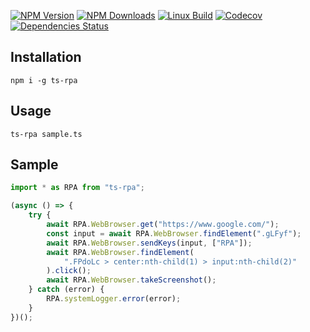   [![NPM Version][npm-image]][npm-url]
  [![NPM Downloads][downloads-image]][downloads-url]
  [![Linux Build][circleci-image]][circleci-url]
  [![Codecov][codecov-image]][codecov-url]
  [![Dependencies Status][dependencies-image]][dependencies-url]

## Installation
```
npm i -g ts-rpa
```

## Usage
```
ts-rpa sample.ts
```

## Sample
```js
import * as RPA from "ts-rpa";

(async () => {
    try {
        await RPA.WebBrowser.get("https://www.google.com/");
        const input = await RPA.WebBrowser.findElement(".gLFyf");
        await RPA.WebBrowser.sendKeys(input, ["RPA"]);
        await RPA.WebBrowser.findElement(
            ".FPdoLc > center:nth-child(1) > input:nth-child(2)"
        ).click();
        await RPA.WebBrowser.takeScreenshot();
    } catch (error) {
        RPA.systemLogger.error(error);
    }
})();
```
[npm-image]: https://img.shields.io/npm/v/express.svg
[npm-url]: https://npmjs.org/package/ts-rpa
[downloads-image]: https://img.shields.io/npm/dm/ts-rpa.svg
[downloads-url]: https://npmjs.org/package/ts-rpa
[circleci-image]: https://circleci.com/gh/ca-rpa/ts-rpa.svg?style=shield
[circleci-url]: https://circleci.com/gh/ca-rpa/ts-rpa
[codecov-image]: https://codecov.io/gh/ca-rpa/ts-rpa/branch/master/graph/badge.svg
[codecov-url]: https://codecov.io/gh/ca-rpa/ts-rpa
[dependencies-image]: https://david-dm.org/ca-rpa/ts-rpa/status.svg
[dependencies-url]: https://david-dm.org/ca-rpa/ts-rpa
